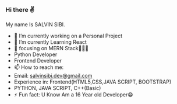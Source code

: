 ### Hi there ✌️
My name Is SALVIN SIBI.
- 🔭 I’m currently working on a Personal Project
- 🌱 I’m currently Learning React
- 🔎 focusing on MERN Stack👨🏻‍💻
- Python Developer
- Frontend Developer
- 📫 How to reach me:
- Email: salvinsibi.dev@gmail.com
- Experience in: Frontend(HTML5,CSS,JAVA SCRIPT, BOOTSTRAP)
- PYTHON, JAVA SCRIPT, C++(Basic)
- ⚡ Fun fact: U Know Am a 16 Year old Developer😁



